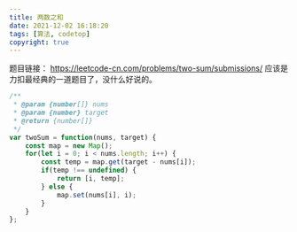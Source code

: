 ```yaml
---
title: 两数之和
date: 2021-12-02 16:18:20
tags: [算法, codetop]
copyright: true
---
```

题目链接：
https://leetcode-cn.com/problems/two-sum/submissions/
应该是力扣最经典的一道题目了，没什么好说的。
```js
/**
 * @param {number[]} nums
 * @param {number} target
 * @return {number[]}
 */
var twoSum = function(nums, target) {
    const map = new Map();
    for(let i = 0; i < nums.length; i++) {
        const temp = map.get(target - nums[i]);
        if(temp !== undefined) {
            return [i, temp];
        } else {
            map.set(nums[i], i);
        }
    }
};
```